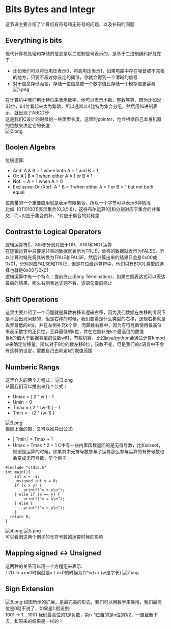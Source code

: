 # Bits Bytes and Integr
这节课主要介绍了计算机有符号和无符号的问题，以及补码的问题  
## Everything is bits
现代计算机处理和存储的信息是以二进制信号表示的，是基于二进制编码好处在于：
- 比如我们可以将低电压表示0，将高电压表示1，如果电路中存在噪音或不完善的地方，只要不超过你设定的阈值，你就会得到一个清晰的信号
- 对于信息存储而言，存储一位信息或一个数字值比存储一个模拟值更容易  
![1.png](https://i.loli.net/2020/12/15/M718ZEGoyUSYLjT.jpg) 

在计算机中我们用比特位来表示数字，他可以表示小数，整数等等，因为比如说32位，64位看起来太为繁琐，所以通常以4比特为集合分组，然后用16进制表示，就出现了ABCDEF  
这是我们C设计的时候的一些类型长度，这里的pointer，他会根据自己本身机器的位数来决定它的长度  
![2.png](https://i.loli.net/2020/12/15/UHknCrVbO2yQoRa.jpg)  
## Boolen Algebra
位级运算: 
- And: A & B = 1 when both A = 1 and B = 1
- Or: A | B = 1 when either A = 1 or B = 1
- Not: ~ A = 1 when A = 0
- Exclusive-Or (Xor): A ^ B = 1 when either A = 1 or B = 1 but not both equal

位向量的一个重要应用就是表示有限集合，所以一个字节可以表示8种情况  
比如: [01101001]表示集合{0,3,5,6}，这样布尔运算的|和分别对应于集合的并和交，而~对应于集合的补、^对应于集合的对称差  
## Contrast to Logical Operators
逻辑运算符||、&&和!分别对应于OR、AND和NOT运算  
在逻辑运算中只要是非零的数据就表示为TRUE，全零的数据就表示为FALSE，所以计算时候先将其转换为TRUE和FALSE，然后计算出来的结果只会是0x00或0x01，分别对应FALSE和TRUE，但是在位级运算符中，他们只有BOOL类型的选择也就是0x00与0x01  
逻辑运算中有一个特点：提前终止(Early Termination)，如果左侧表达式可以表达最后的结果，那么右侧表达式则不看，该语句提前终止  
## Shift Operations
这里主要介绍了一个问题就是算数右移和逻辑右移，因为我们数据在左移的情况下是不会出现问题的，但是右移的时候，我们要看是什么类型的右移，逻辑右移就是丢弃最低的k位，并在左侧补充k个零，而算数右移中，因为有符号数使用最高位来表示数字的正负性，丢弃最低的k位，并在左侧补充k个最高位的数值  
当k的值大于数据类型的位数w时，有些机器，比如java/python会通过计算k mod w来确定位移量，所以对于8位的数左移8位，该数不变，但是我们的c语言中不会有这种的设定，需要自己去判定k的取值范围  
## Numberic Rangs
这里介入的两个方程式：
![3.png](https://i.loli.net/2020/12/15/nSlXV9uH4qevTmo.jpg)  
从而我们可以推出来几个公式：
- Umax = ( 2 ^ w ) - 1
- Umin = 0
- Tmax = ( 2 ^ (w-1) ) - 1
- Tmin = - (2 ^ (w-1) )

![6.png](https://i.loli.net/2020/12/15/c15XSGIk3unmYPK.jpg)  
根据上面的图，又可以推导出公式:
- | Tmin | = Tmax + 1
- Umax = Tmax * 2 + 1
C中有一些内置函数返回的是无符号数，比如sizeof，规则是运算的时候，如果其中无符号数参与了运算那么参与运算的有符号数也会变成无符号数，举个例子:  
```
#include "stdio.h"
int main(){
	int x = -1;
	unsigned int y = 0;
	if (x > y) {
		printf("x > y\n");
	} else if (x == y) {
		printf("x = y\n");
	} else {
		printf("x < y\n");
	}
  return 0;
}
```
![4.png](https://i.loli.net/2020/12/15/lGmWPxR6Avrg9Mw.jpg)
![5.png](https://i.loli.net/2020/12/15/CowT58DjtH4FiZ1.jpg)  
可以看到这两个例子的无符号数的运算时候的影响  
## Mapping signed <-> Unsigned
这两种的关系可以用一个方程组来表示:  
T2U -> x>=0时候就是x  /  x<0的时候为(2^w)+x (w是字长)
![7.png](https://i.loli.net/2020/12/15/dwE8l2YbmM7KFys.jpg)
## Sign Extension
![8.png](https://i.loli.net/2020/12/15/z1BGd7JcqrUkLNm.jpg)
如图所示的扩展，是最完美的形式，我们可以用数学来类推，我们最高位是0就不说了，如果是1:假设例:  
1001 ->  1....1001 我们最高位的1是负数，第n-1位置的是n位的1/2，一直截断下去，和原来的结果是一样的！
